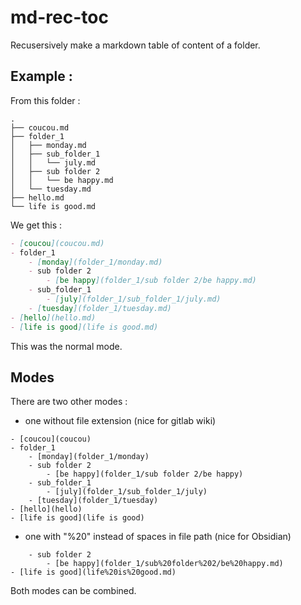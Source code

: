 # md-rec-toc

Recusersively make a markdown table of content of a folder.

## Example :

From this folder :


```
.
├── coucou.md
├── folder_1
│   ├── monday.md
│   ├── sub_folder_1
│   │   └── july.md
│   ├── sub folder 2
│   │   └── be happy.md
│   └── tuesday.md
├── hello.md
└── life is good.md
```

We get this :

```markdown
- [coucou](coucou.md)
- folder_1
    - [monday](folder_1/monday.md)
    - sub folder 2
        - [be happy](folder_1/sub folder 2/be happy.md)
    - sub_folder_1
        - [july](folder_1/sub_folder_1/july.md)
    - [tuesday](folder_1/tuesday.md)
- [hello](hello.md)
- [life is good](life is good.md)
```
This was the normal mode.

## Modes

There are two other modes :
- one without file extension (nice for gitlab wiki)

```
- [coucou](coucou)
- folder_1
    - [monday](folder_1/monday)
    - sub folder 2
        - [be happy](folder_1/sub folder 2/be happy)
    - sub_folder_1
        - [july](folder_1/sub_folder_1/july)
    - [tuesday](folder_1/tuesday)
- [hello](hello)
- [life is good](life is good)
```

- one with "%20" instead of spaces in file path (nice for Obsidian)

```
    - sub folder 2
        - [be happy](folder_1/sub%20folder%202/be%20happy.md)
- [life is good](life%20is%20good.md)
```

Both modes can be combined.